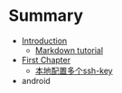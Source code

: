 # Summary

* [Introduction](README.md)
   * [Markdown tutorial](markdown_tutorial.md)
* [First Chapter](chapter1.md)
   * [本地配置多个ssh-key](ben_di_pei_zhi_duo_ge_ssh_-_key.md)
* android

